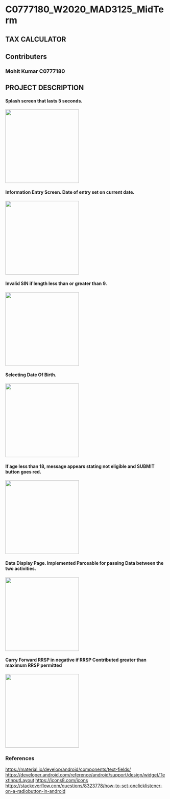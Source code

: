 # C0777180_W2020_MAD3125_MidTerm
## TAX CALCULATOR
## Contributers
### Mohit Kumar  C0777180

## PROJECT DESCRIPTION

#### Splash screen that lasts 5 seconds. 
<img src="https://user-images.githubusercontent.com/60120967/79148797-1dfd6900-7d94-11ea-9a30-c2a60e0ee3be.png" width="230">

#### Information Entry Screen. Date of entry set on current date.
<img src="https://user-images.githubusercontent.com/60120967/79147624-39677480-7d92-11ea-815d-ba50f5c2e1cd.png" width="230">

#### Invalid SIN if length less than or greater than 9.
<img src="https://user-images.githubusercontent.com/60120967/79147828-93683a00-7d92-11ea-9ecb-656d8935d629.png" width="230">

#### Selecting Date Of Birth.
<img src="https://user-images.githubusercontent.com/60120967/79148212-22755200-7d93-11ea-933a-5eb17d403725.png" width="230">

#### If age less than 18, message appears stating not eligible and SUBMIT button goes red.
<img src="https://user-images.githubusercontent.com/60120967/79148450-7a13bd80-7d93-11ea-9913-b0cb9010d3a9.png" width="230">

#### Data Display Page. Implemented Parceable for passing Data between the two activities.
<img src="https://user-images.githubusercontent.com/60120967/79148631-c959ee00-7d93-11ea-8570-d5f1ee3585f0.png" width="230">

#### Carry Forward RRSP in negative if RRSP Contributed greater than maximum RRSP permitted
<img src="https://user-images.githubusercontent.com/60120967/79148693-e989ad00-7d93-11ea-9115-fc4275691c63.png" width="230">



### References
https://material.io/develop/android/components/text-fields/
https://developer.android.com/reference/android/support/design/widget/TextInputLayout
https://icons8.com/icons
https://stackoverflow.com/questions/8323778/how-to-set-onclicklistener-on-a-radiobutton-in-android

